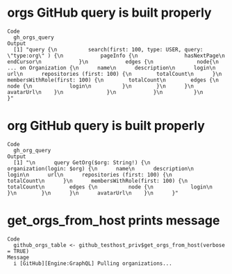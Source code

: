 # orgs GitHub query is built properly

    Code
      gh_orgs_query
    Output
      [1] "query {\n          search(first: 100, type: USER, query: \"type:org\" ) {\n            pageInfo {\n               hasNextPage\n               endCursor\n            }\n            edges {\n              node{\n                ... on Organization {\n      name\n      description\n      login\n      url\n      repositories (first: 100) {\n        totalCount\n      }\n      membersWithRole(first: 100) {\n        totalCount\n        edges {\n          node {\n            login\n          }\n        }\n      }\n      avatarUrl\n    }\n              }\n            }\n          }\n        }"

# org GitHub query is built properly

    Code
      gh_org_query
    Output
      [1] "\n      query GetOrg($org: String!) {\n        organization(login: $org) {\n      name\n      description\n      login\n      url\n      repositories (first: 100) {\n        totalCount\n      }\n      membersWithRole(first: 100) {\n        totalCount\n        edges {\n          node {\n            login\n          }\n        }\n      }\n      avatarUrl\n    }\n      }"

# get_orgs_from_host prints message

    Code
      github_orgs_table <- github_testhost_priv$get_orgs_from_host(verbose = TRUE)
    Message
      i [GitHub][Engine:GraphQL] Pulling organizations...

